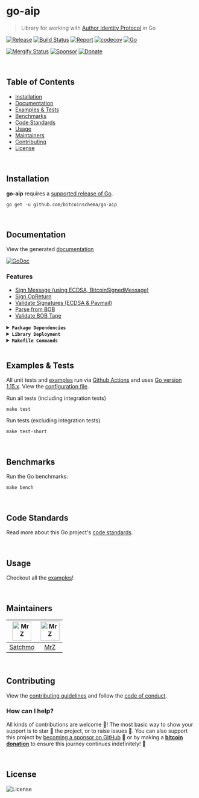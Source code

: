 # go-aip
> Library for working with [Author Identity Protocol](https://github.com/BitcoinFiles/AUTHOR_IDENTITY_PROTOCOL) in Go

[![Release](https://img.shields.io/github/release-pre/BitcoinSchema/go-aip.svg?logo=github&style=flat&v=3)](https://github.com/BitcoinSchema/go-aip/releases)
[![Build Status](https://img.shields.io/github/workflow/status/BitcoinSchema/go-aip/run-go-tests?logo=github&v=3)](https://github.com/BitcoinSchema/go-aip/actions)
[![Report](https://goreportcard.com/badge/github.com/BitcoinSchema/go-aip?style=flat&v=3)](https://goreportcard.com/report/github.com/BitcoinSchema/go-aip)
[![codecov](https://codecov.io/gh/BitcoinSchema/go-aip/branch/master/graph/badge.svg?v=3)](https://codecov.io/gh/BitcoinSchema/go-aip)
[![Go](https://img.shields.io/github/go-mod/go-version/BitcoinSchema/go-aip?v=3)](https://golang.org/)
<br>

[![Mergify Status](https://img.shields.io/endpoint.svg?url=https://gh.mergify.io/badges/BitcoinSchema/go-aip&style=flat&v=3)](https://mergify.io)
[![Sponsor](https://img.shields.io/badge/sponsor-BitcoinSchema-181717.svg?logo=github&style=flat&v=3)](https://github.com/sponsors/BitcoinSchema)
[![Donate](https://img.shields.io/badge/donate-bitcoin-ff9900.svg?logo=bitcoin&style=flat&v=3)](https://gobitcoinsv.com/#sponsor?utm_source=github&utm_medium=sponsor-link&utm_campaign=go-aip&utm_term=go-aip&utm_content=go-aip)

<br/>

## Table of Contents
- [Installation](#installation)
- [Documentation](#documentation)
- [Examples & Tests](#examples--tests)
- [Benchmarks](#benchmarks)
- [Code Standards](#code-standards)
- [Usage](#usage)
- [Maintainers](#maintainers)
- [Contributing](#contributing)
- [License](#license)

<br/>

## Installation

**go-aip** requires a [supported release of Go](https://golang.org/doc/devel/release.html#policy).
```shell script
go get -u github.com/bitcoinschema/go-aip
```

<br/>

## Documentation
View the generated [documentation](https://pkg.go.dev/github.com/bitcoinschema/go-aip)

[![GoDoc](https://godoc.org/github.com/bitcoinschema/go-aip?status.svg&style=flat)](https://pkg.go.dev/github.com/bitcoinschema/go-aip)

### Features
- [Sign Message (using ECDSA, BitcoinSignedMessage)](aip.go)
- [Sign OpReturn](aip.go)
- [Validate Signatures (ECDSA & Paymail)](aip.go)
- [Parse from BOB](bob.go)
- [Validate BOB Tape](bob.go)

<details>
<summary><strong><code>Package Dependencies</code></strong></summary>
<br/>

- [bitcoinschema/go-bitcoin](https://github.com/bitcoinschema/go-bitcoin)
- [bitcoinschema/go-bob](https://github.com/bitcoinschema/go-bob)
- [libsv/go-bt](https://github.com/libsv/go-bt)
</details>

<details>
<summary><strong><code>Library Deployment</code></strong></summary>
<br/>

[goreleaser](https://github.com/goreleaser/goreleaser) for easy binary or library deployment to Github and can be installed via: `brew install goreleaser`.

The [.goreleaser.yml](.goreleaser.yml) file is used to configure [goreleaser](https://github.com/goreleaser/goreleaser).

Use `make release-snap` to create a snapshot version of the release, and finally `make release` to ship to production.
</details>

<details>
<summary><strong><code>Makefile Commands</code></strong></summary>
<br/>

View all `makefile` commands
```shell script
make help
```

List of all current commands:
```text
all                  Runs multiple commands
clean                Remove previous builds and any test cache data
clean-mods           Remove all the Go mod cache
coverage             Shows the test coverage
godocs               Sync the latest tag with GoDocs
help                 Show this help message
install              Install the application
install-go           Install the application (Using Native Go)
lint                 Run the golangci-lint application (install if not found)
release              Full production release (creates release in Github)
release              Runs common.release then runs godocs
release-snap         Test the full release (build binaries)
release-test         Full production test release (everything except deploy)
replace-version      Replaces the version in HTML/JS (pre-deploy)
tag                  Generate a new tag and push (tag version=0.0.0)
tag-remove           Remove a tag if found (tag-remove version=0.0.0)
tag-update           Update an existing tag to current commit (tag-update version=0.0.0)
test                 Runs vet, lint and ALL tests
test-ci              Runs all tests via CI (exports coverage)
test-ci-no-race      Runs all tests via CI (no race) (exports coverage)
test-ci-short        Runs unit tests via CI (exports coverage)
test-short           Runs vet, lint and tests (excludes integration tests)
uninstall            Uninstall the application (and remove files)
update-linter        Update the golangci-lint package (macOS only)
vet                  Run the Go vet application
```
</details>

<br/>

## Examples & Tests
All unit tests and [examples](examples) run via [Github Actions](https://github.com/BitcoinSchema/go-aip/actions) and
uses [Go version 1.15.x](https://golang.org/doc/go1.15). View the [configuration file](.github/workflows/run-tests.yml).

Run all tests (including integration tests)
```shell script
make test
```

Run tests (excluding integration tests)
```shell script
make test-short
```

<br/>

## Benchmarks
Run the Go benchmarks:
```shell script
make bench
```

<br/>

## Code Standards
Read more about this Go project's [code standards](.github/CODE_STANDARDS.md).

<br/>

## Usage
Checkout all the [examples](examples)!

<br/>

## Maintainers
| [<img src="https://github.com/rohenaz.png" height="50" alt="MrZ" />](https://github.com/rohenaz) | [<img src="https://github.com/mrz1836.png" height="50" alt="MrZ" />](https://github.com/mrz1836) |
|:---:|:---:|
| [Satchmo](https://github.com/rohenaz) | [MrZ](https://github.com/mrz1836) |

<br/>

## Contributing

View the [contributing guidelines](.github/CONTRIBUTING.md) and follow the [code of conduct](.github/CODE_OF_CONDUCT.md).

### How can I help?
All kinds of contributions are welcome :raised_hands:!
The most basic way to show your support is to star :star2: the project, or to raise issues :speech_balloon:.
You can also support this project by [becoming a sponsor on GitHub](https://github.com/sponsors/BitcoinSchema) :clap:
or by making a [**bitcoin donation**](https://gobitcoinsv.com/#sponsor?utm_source=github&utm_medium=sponsor-link&utm_campaign=go-aip&utm_term=go-aip&utm_content=go-aip) to ensure this journey continues indefinitely! :rocket:

<br/>

## License

![License](https://img.shields.io/github/license/BitcoinSchema/go-aip.svg?style=flat&v=3)